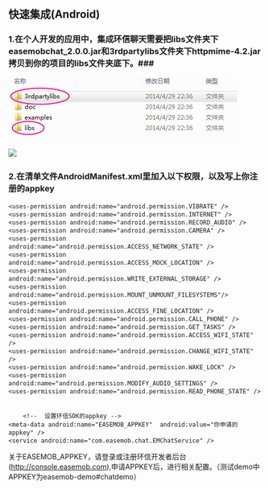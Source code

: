 ## 快速集成(Android) ##

### 1.在个人开发的应用中，集成环信聊天需要把libs文件夹下easemobchat_2.0.0.jar和3rdpartylibs文件夹下httpmime-4.2.jar拷贝到你的项目的libs文件夹底下。###


![alt text](demo_dirs.jpg "demo") 

 ![](http://i.imgur.com/NrMwsez.jpg)

### 2.在清单文件AndroidManifest.xml里加入以下权限，以及写上你注册的appkey

	<uses-permission android:name="android.permission.VIBRATE" />
    <uses-permission android:name="android.permission.INTERNET" />
    <uses-permission android:name="android.permission.RECORD_AUDIO" />
    <uses-permission android:name="android.permission.CAMERA" />
    <uses-permission android:name="android.permission.ACCESS_NETWORK_STATE" />
    <uses-permission android:name="android.permission.ACCESS_MOCK_LOCATION" />
    <uses-permission android:name="android.permission.WRITE_EXTERNAL_STORAGE" />
    <uses-permission android:name="android.permission.MOUNT_UNMOUNT_FILESYSTEMS"/>  
    <uses-permission android:name="android.permission.ACCESS_FINE_LOCATION" />
    <uses-permission android:name="android.permission.CALL_PHONE" />
    <uses-permission android:name="android.permission.GET_TASKS" />
    <uses-permission android:name="android.permission.ACCESS_WIFI_STATE" />
    <uses-permission android:name="android.permission.CHANGE_WIFI_STATE" />
    <uses-permission android:name="android.permission.WAKE_LOCK" />
    <uses-permission android:name="android.permission.MODIFY_AUDIO_SETTINGS" />
    <uses-permission android:name="android.permission.READ_PHONE_STATE" />
    
		
		<!--  设置环信SDK的appkey -->
	<meta-data android:name="EASEMOB_APPKEY"  android:value="你申请的appkey" />
	<service android:name="com.easemob.chat.EMChatService" />

关于EASEMOB_APPKEY，请登录或注册环信开发者后台(http://console.easemob.com),申请APPKEY后，进行相关配置。（测试demo中 APPKEY为easemob-demo#chatdemo）